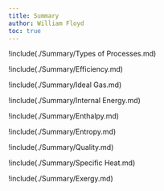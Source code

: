 ```yaml
---
title: Summary
author: William Floyd
toc: true
---
```


!include(./Summary/Types of Processes.md)

!include(./Summary/Efficiency.md)

!include(./Summary/Ideal Gas.md)

!include(./Summary/Internal Energy.md)

!include(./Summary/Enthalpy.md)

!include(./Summary/Entropy.md)

!include(./Summary/Quality.md)

!include(./Summary/Specific Heat.md)

!include(./Summary/Exergy.md)